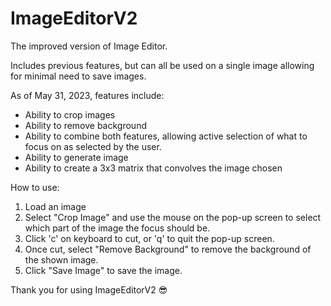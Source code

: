 # ImageEditorV2
The improved version of Image Editor.

Includes previous features, but can all be used on a single image allowing for minimal need to save images.

As of May 31, 2023, features include:
- Ability to crop images
- Ability to remove background
- Ability to combine both features, allowing active selection of what to focus on as selected by the user.
- Ability to generate image
- Ability to create a 3x3 matrix that convolves the image chosen

How to use:
1. Load an image
2. Select "Crop Image" and use the mouse on the pop-up screen to select which part of the image the focus should be.
3. Click 'c' on keyboard to cut, or 'q' to quit the pop-up screen.
4. Once cut, select "Remove Background" to remove the background of the shown image.
5. Click "Save Image" to save the image.

Thank you for using ImageEditorV2 😎
